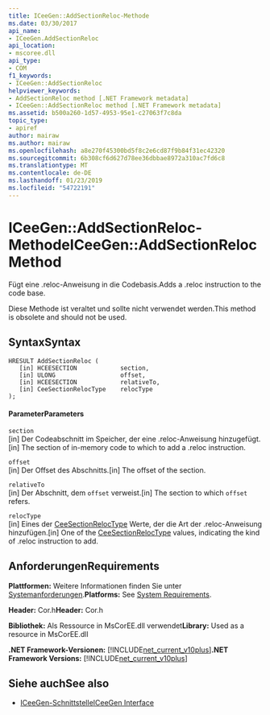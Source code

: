 ```yaml
---
title: ICeeGen::AddSectionReloc-Methode
ms.date: 03/30/2017
api_name:
- ICeeGen.AddSectionReloc
api_location:
- mscoree.dll
api_type:
- COM
f1_keywords:
- ICeeGen::AddSectionReloc
helpviewer_keywords:
- AddSectionReloc method [.NET Framework metadata]
- ICeeGen::AddSectionReloc method [.NET Framework metadata]
ms.assetid: b500a260-1d57-4953-95e1-c27063f7c8da
topic_type:
- apiref
author: mairaw
ms.author: mairaw
ms.openlocfilehash: a8e270f45300bd5f8c2e6cd87f9b84f31ec42320
ms.sourcegitcommit: 6b308cf6d627d78ee36dbbae8972a310ac7fd6c8
ms.translationtype: MT
ms.contentlocale: de-DE
ms.lasthandoff: 01/23/2019
ms.locfileid: "54722191"
---
```

# <a name="iceegenaddsectionreloc-method"></a><span data-ttu-id="1fb94-102">ICeeGen::AddSectionReloc-Methode</span><span class="sxs-lookup"><span data-stu-id="1fb94-102">ICeeGen::AddSectionReloc Method</span></span>
<span data-ttu-id="1fb94-103">Fügt eine .reloc-Anweisung in die Codebasis.</span><span class="sxs-lookup"><span data-stu-id="1fb94-103">Adds a .reloc instruction to the code base.</span></span>  
  
 <span data-ttu-id="1fb94-104">Diese Methode ist veraltet und sollte nicht verwendet werden.</span><span class="sxs-lookup"><span data-stu-id="1fb94-104">This method is obsolete and should not be used.</span></span>  
  
## <a name="syntax"></a><span data-ttu-id="1fb94-105">Syntax</span><span class="sxs-lookup"><span data-stu-id="1fb94-105">Syntax</span></span>  
  
```  
HRESULT AddSectionReloc (  
   [in] HCEESECTION            section,  
   [in] ULONG                  offset,  
   [in] HCEESECTION            relativeTo,   
   [in] CeeSectionRelocType    relocType  
);  
```  
  
#### <a name="parameters"></a><span data-ttu-id="1fb94-106">Parameter</span><span class="sxs-lookup"><span data-stu-id="1fb94-106">Parameters</span></span>  
 `section`  
 <span data-ttu-id="1fb94-107">[in] Der Codeabschnitt im Speicher, der eine .reloc-Anweisung hinzugefügt.</span><span class="sxs-lookup"><span data-stu-id="1fb94-107">[in] The section of in-memory code to which to add a .reloc instruction.</span></span>  
  
 `offset`  
 <span data-ttu-id="1fb94-108">[in] Der Offset des Abschnitts.</span><span class="sxs-lookup"><span data-stu-id="1fb94-108">[in] The offset of the section.</span></span>  
  
 `relativeTo`  
 <span data-ttu-id="1fb94-109">[in] Der Abschnitt, dem `offset` verweist.</span><span class="sxs-lookup"><span data-stu-id="1fb94-109">[in] The section to which `offset` refers.</span></span>  
  
 `relocType`  
 <span data-ttu-id="1fb94-110">[in] Eines der [CeeSectionRelocType](../../../../docs/framework/unmanaged-api/metadata/ceesectionreloctype-enumeration.md) Werte, der die Art der .reloc-Anweisung hinzufügen.</span><span class="sxs-lookup"><span data-stu-id="1fb94-110">[in] One of the [CeeSectionRelocType](../../../../docs/framework/unmanaged-api/metadata/ceesectionreloctype-enumeration.md) values, indicating the kind of .reloc instruction to add.</span></span>  
  
## <a name="requirements"></a><span data-ttu-id="1fb94-111">Anforderungen</span><span class="sxs-lookup"><span data-stu-id="1fb94-111">Requirements</span></span>  
 <span data-ttu-id="1fb94-112">**Plattformen:** Weitere Informationen finden Sie unter [Systemanforderungen](../../../../docs/framework/get-started/system-requirements.md).</span><span class="sxs-lookup"><span data-stu-id="1fb94-112">**Platforms:** See [System Requirements](../../../../docs/framework/get-started/system-requirements.md).</span></span>  
  
 <span data-ttu-id="1fb94-113">**Header:** Cor.h</span><span class="sxs-lookup"><span data-stu-id="1fb94-113">**Header:** Cor.h</span></span>  
  
 <span data-ttu-id="1fb94-114">**Bibliothek:** Als Ressource in MsCorEE.dll verwendet</span><span class="sxs-lookup"><span data-stu-id="1fb94-114">**Library:** Used as a resource in MsCorEE.dll</span></span>  
  
 <span data-ttu-id="1fb94-115">**.NET Framework-Versionen:** [!INCLUDE[net_current_v10plus](../../../../includes/net-current-v10plus-md.md)]</span><span class="sxs-lookup"><span data-stu-id="1fb94-115">**.NET Framework Versions:** [!INCLUDE[net_current_v10plus](../../../../includes/net-current-v10plus-md.md)]</span></span>  
  
## <a name="see-also"></a><span data-ttu-id="1fb94-116">Siehe auch</span><span class="sxs-lookup"><span data-stu-id="1fb94-116">See also</span></span>
- [<span data-ttu-id="1fb94-117">ICeeGen-Schnittstelle</span><span class="sxs-lookup"><span data-stu-id="1fb94-117">ICeeGen Interface</span></span>](../../../../docs/framework/unmanaged-api/metadata/iceegen-interface.md)

